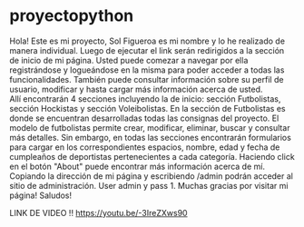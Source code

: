 # proyectopython

Hola! Este es mi proyecto, Sol Figueroa es mi nombre y lo he realizado de manera individual. Luego de ejecutar el link serán redirigidos a la sección de inicio de mi página.
Usted puede comezar a navegar por ella registrándose y logueándose en la misma para poder acceder a todas las funcionalidades. También puede consultar información sobre su perfil de usuario, modificar y  hasta cargar más información acerca de usted.  
Allí encontrarán 4 secciones incluyendo la de inicio: sección Futbolistas, sección Hockistas y sección Voleibolistas.
En la sección de Futbolistas es donde se encuentran desarrolladas todas las consignas del proyecto.
El modelo de futbolistas permite crear, modificar, eliminar, buscar y consultar más detalles. 
Sin embargo, en todas las secciones encontrarán formularios para cargar en los correspondientes espacios, nombre, edad y fecha de cumpleaños de deportistas pertenecientes a cada categoría.
Haciendo click en el botón "About" puede encontrar más información acerca de mí.
Copiando la dirección de mi página y escribiendo /admin podrán acceder al sitio de administración. User admin y pass 1.
Muchas gracias por visitar mi página!
Saludos!

LINK DE VIDEO !! https://youtu.be/-3IreZXws90
